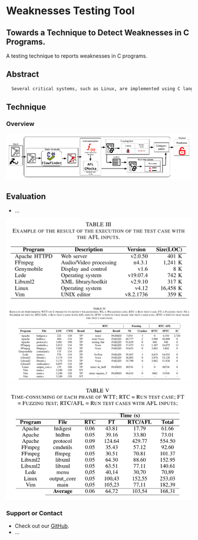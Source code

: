 # Weaknesses Testing Tool 
## Towards a Technique to Detect Weaknesses in C Programs.

  A testing technique to reports weaknesses in C programs.

## Abstract

```markdown
  Several critical systems, such as Linux, are implemented using C language, and a security flaw in these systems may impact a huge number of users. Some tools and strategies are proposed to avoid these security-related issues. Static analysis tools, such as flawfinder and cppcheck, may help in this problem, reporting some kinds of weaknesses. However, they present a high rate of false alarms, a problem reported in a program when no problem actually exists. Despite the effort to provide security support, these systems still have weaknesses, leading to vulnerable code. The number of reported vulnerabilities has been increased in the last years, where more than 17 thousand vulnerabilities were reported to the National Vulnerability Database (NVD) in 2019. To address this problem, we present a technique that associates static analysis and software testing with the aim to detect weaknesses introduced in the code during earlier development stages of C programs. We implement it in a tool called TWT, which reports weaknesses in C programs. To verify our technique’s relevance, we evaluate 49 warnings of 5 different projects and we detect 10 weaknesses of four different kinds: Buffer Overflow, Format String, Integer Overflow, and Race Condition. Overall, our results show evidence that our strategy may help developers anticipate weakness detection in C programs, reducing vulnerability occurrence in operational versions.
```

## Technique
### Overview

<img src="images/technique.png" alt="hi" class="inline"/>

## Evaluation
- ...

<img src="images/table3.png" alt="hi" class="inline"/>

<img src="images/table4.png" alt="hi" class="inline"/>

<img src="images/table5.png" alt="hi" class="inline"/>

### Support or Contact

- Check out our [GitHub](https://github.com/WeaknessesTestingTool/source).
- ...
